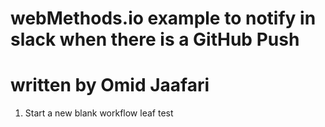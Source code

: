 # webMethods.io example to notify in slack when there is a GitHub Push
# written by Omid Jaafari

1. Start a new blank workflow 
leaf test
